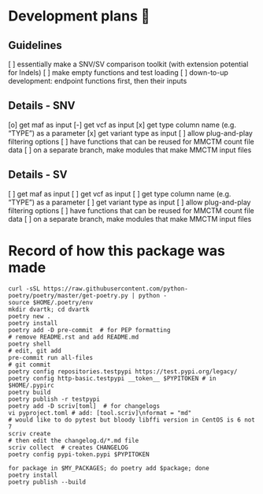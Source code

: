 # Development plans :construction_worker:

## Guidelines
[ ] essentially make a SNV/SV comparison toolkit (with extension potential for Indels)
[ ] make empty functions and test loading
[ ] down-to-up development: endpoint functions first, then their inputs

## Details - SNV
[o] get maf as input
[-] get vcf as input
[x] get type column name (e.g. “TYPE”) as a parameter
[x] get variant type as input
[ ] allow plug-and-play filtering options
[ ] have functions that can be reused for MMCTM count file data
[ ] on a separate branch, make modules that make MMCTM input files

## Details - SV
[ ] get maf as input
[ ] get vcf as input
[ ] get type column name (e.g. “TYPE”) as a parameter
[ ] get variant type as input
[ ] allow plug-and-play filtering options
[ ] have functions that can be reused for MMCTM count file data
[ ] on a separate branch, make modules that make MMCTM input files

# Record of how this package was made
```
curl -sSL https://raw.githubusercontent.com/python-poetry/poetry/master/get-poetry.py | python -
source $HOME/.poetry/env
mkdir dvartk; cd dvartk
poetry new .
poetry install
poetry add -D pre-commit  # for PEP formatting
# remove README.rst and add README.md
poetry shell
# edit, git add
pre-commit run all-files
# git commit
poetry config repositories.testpypi https://test.pypi.org/legacy/
poetry config http-basic.testpypi __token__ $PYPITOKEN # in $HOME/.pypirc
poetry build
poetry publish -r testpypi
poetry add -D scriv[toml]  # for changelogs
vi pyproject.toml # add: [tool.scriv]\nformat = "md"
# would like to do pytest but bloody libffi version in CentOS is 6 not 7
scriv create
# then edit the changelog.d/*.md file
scriv collect  # creates CHANGELOG
poetry config pypi-token.pypi $PYPITOKEN

for package in $MY_PACKAGES; do poetry add $package; done
poetry install
poetry publish --build
```
